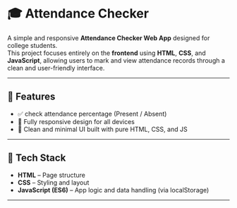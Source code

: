 # 🎓 Attendance Checker 

A simple and responsive **Attendance Checker Web App** designed for college students.  
This project focuses entirely on the **frontend** using **HTML**, **CSS**, and **JavaScript**, allowing users to mark and view attendance records through a clean and user-friendly interface.

---

## 🚀 Features

- ✅ check attendance percentage (Present / Absent)
- 📱 Fully responsive design for all devices
- 🎨 Clean and minimal UI built with pure HTML, CSS, and JS

---

## 🧩 Tech Stack

- **HTML** – Page structure  
- **CSS** – Styling and layout  
- **JavaScript (ES6)** – App logic and data handling (via localStorage)

---


